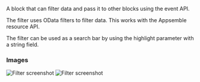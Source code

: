 A block that can filter data and pass it to other blocks using the event API.

The filter uses OData filters to filter data. This works with the Appsemble resource API.

The filter can be used as a search bar by using the highlight parameter with a string field.

### Images

![Filter screenshot](https://gitlab.com/appsemble/appsemble/-/raw/0.35.14/config/assets/filter.png)
![Filter screenshot](https://gitlab.com/appsemble/appsemble/-/raw/0.35.14/config/assets/filter-search-bar.png)
